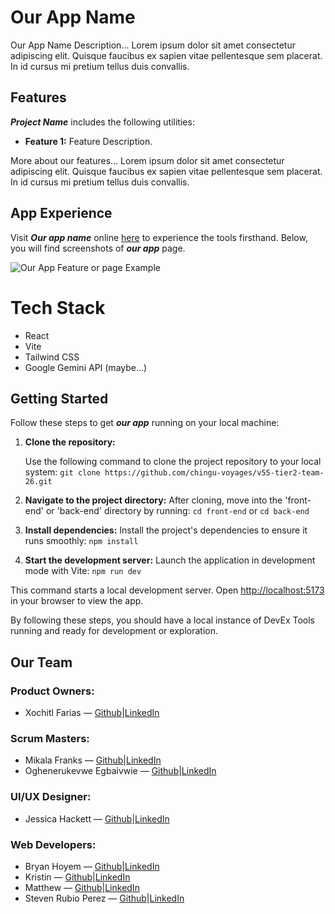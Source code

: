 # Our App Name

Our App Name Description... Lorem ipsum dolor sit amet consectetur adipiscing elit. Quisque faucibus ex sapien vitae pellentesque sem placerat. In id cursus mi pretium tellus duis convallis. 

## Features

***Project Name*** includes the following utilities:

- **Feature 1:** Feature Description.

More about our features... Lorem ipsum dolor sit amet consectetur adipiscing elit. Quisque faucibus ex sapien vitae pellentesque sem placerat. In id cursus mi pretium tellus duis convallis. 

## App Experience

Visit ***Our app name*** online [here](https://github.com/chingu-voyages/v55-tier2-team-26) to experience the tools firsthand. Below, you will find screenshots of ***our app*** page.

![Our App Feature or page Example ](https://media.tenor.com/sbfBfp3FeY8AAAAj/oia-uia.gif)

# Tech Stack

- React
- Vite
- Tailwind CSS
- Google Gemini API (maybe...)

## Getting Started

Follow these steps to get ***our app*** running on your local machine:

1. **Clone the repository:**

   Use the following command to clone the project repository to your local system: 
   `git clone https://github.com/chingu-voyages/v55-tier2-team-26.git` 
   
2. **Navigate to the project directory:**
After cloning, move into the 'front-end' or 'back-end' directory by running: `cd front-end` or `cd back-end`

3. **Install dependencies:**
Install the project's dependencies to ensure it runs smoothly: `npm install`

4. **Start the development server:**
Launch the application in development mode with Vite: `npm run dev`  

This command starts a local development server. Open [http://localhost:5173](http://localhost:5173) in your browser to view the app.

By following these steps, you should have a local instance of DevEx Tools running and ready for development or exploration.

## Our Team

### Product Owners:
- Xochitl Farias — [Github](https://github.com/xochfa)|[LinkedIn](https://www.linkedin.com/in/xfarias-scrum-master/)

### Scrum Masters:
- Mikala Franks — [Github](https://github.com/mikalafranks)|[LinkedIn](https://www.linkedin.com/in/mikala-franks-8b21b52a3/)
- Oghenerukevwe Egbaivwie — [Github](https://github.com/chingu-voyages/v55-tier2-team-26)|[LinkedIn](https://www.linkedin.com/)

### UI/UX Designer: 
- Jessica Hackett — [Github](https://github.com/mooglemoxie0018)|[LinkedIn](https://www.linkedin.com/in/jessica-hackett-6725a4325/)

### Web Developers: 
- Bryan Hoyem — [Github](https://github.com/bhoyem)|[LinkedIn](https://www.linkedin.com/in/bryanhoyem/)
- Kristin — [Github](https://github.com/kristindailey)|[LinkedIn](https://linkedin.com/in/kristindailey/)
- Matthew — [Github](https://github.com/chingu-voyages/v55-tier2-team-26)|[LinkedIn](https://www.linkedin.com/)
- Steven Rubio Perez — [Github](https://github.com/Stevensauro?tab=repositories)|[LinkedIn](https://www.linkedin.com/in/steverp/)

